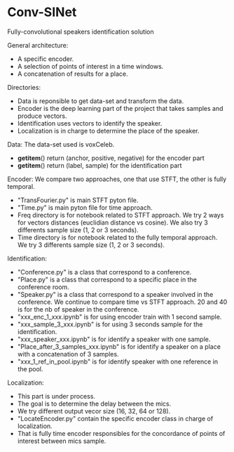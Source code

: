 # Conv-SINet
Fully-convolutional speakers identification solution

General architecture:
* A specific encoder.
* A selection of points of interest in a time windows.
* A concatenation of results for a place.

Directories:
* Data is reponsible to get data-set and transform the data.
* Encoder is the deep learning part of the project that takes samples and produce vectors.
* Identification uses vectors to identify the speaker.
* Localization is in charge to determine the place of the speaker.

Data:
The data-set used is voxCeleb.
* __getitem__() return (anchor, positive, negative) for the encoder part
* __getitem__() return (label, sample) for the identification part

Encoder:
We compare two approaches, one that use STFT, the other is fully temporal. 
* "TransFourier.py" is main STFT pyton file.
* "Time.py" is main pyton file for time approach.
* Freq directory is for notebook related to STFT approach. 
We try 2 ways for vectors distances (euclidian distance vs cosine).
We also try 3 differents sample size (1, 2 or 3 seconds).
* Time directory is for notebook related to the fully temporal approach. 
We try 3 differents sample size (1, 2 or 3 seconds).

Identification:
* "Conference.py" is a class that correspond to a conference.
* "Place.py" is a class that correspond to a specific place in the conference room.
* "Speaker.py" is a class that correspond to a speaker involved in the conference.
We continue to compare time vs STFT approach.
20 and 40 is for the nb of speaker in the conference.
* "xxx_enc_1_xxx.ipynb" is for using encoder train with 1 second sample.
* "xxx_sample_3_xxx.ipynb" is for using 3 seconds sample for the identification.
* "xxx_speaker_xxx.ipynb" is for identify a speaker with one sample.
* "Place_after_3_samples_xxx.ipynb" is for identify a speaker on a place with a concatenation of 3 samples.
* "xxx_1_ref_in_pool.ipynb" is for identify speaker with one reference in the pool.

Localization:
* This part is under process.
* The goal is to determine the delay between the mics.
* We try different output vecor size (16, 32, 64 or 128).
* "LocateEncoder.py" contain the specific encoder class in charge of localization.
* That is fully time encoder responsibles for the concordance of points of interest between mics sample.




